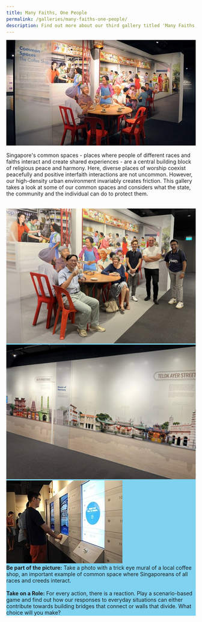 ```yaml
---
title: Many Faiths, One People
permalink: /galleries/many-faiths-one-people/
description: Find out more about our third gallery titled 'Many Faiths, One People'.
---
```

![Gallery 3](/images/G3_1.jpg)

Singapore's common spaces - places where people of different races and faiths interact and create shared experiences - are a central building block of religious peace and harmony. Here, diverse places of worship coexist peacefully and positive interfaith interactions are not uncommon. However, our high-density urban environment invariably creates friction. This gallery takes a look at some of our common spaces and considers what the state, the community and the individual can do to protect them.<br><br>

<div class="row" style="background: #7fd2f0;">
	<div class="col is-6"><img src="/images/gallery%203%20-%20coffee%20shop.jpg" alt="Gallery 3 - Coffee Shop"></div>
	<div class="col is-6"><a href="/streets-of-harmony/telok-aye-amoy-streets/"><img src="/images/Streets%20of%20Harmony.jpg" alt="Streets of Harmony"></a></div>
</div>

<div class="row" style="background: #7fd2f0;">
<div class="col is-4"><img src="/images/G3_highlights.jpg" alt="Gallery 3 Highlights"></div>
	<div class="col is-8"><b>Be part of the picture:</b>  Take a photo with a trick eye mural of a local coffee shop, an important example of common space where Singaporeans of all races and creeds interact. <br><br><b>Take on a Role:</b> For every action, there is a reaction. Play a scenario-based game and find out how our responses to everyday situations can either contribute towards building bridges that connect or walls that divide. What choice will you make?</div>
	</div>